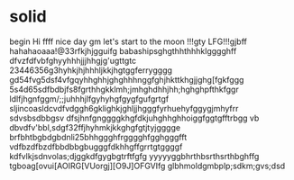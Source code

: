 # solid
begin
Hi
ffff
nice day
gm
let's start
to the moon !!!gty
LFG!!!gjbff
hahahaoaaa!@33rfkjhjgguifg
babashipsghgthhthhhklgggghff
dfvzfdfvbfghyyhhhjjjhhgjg'ugttgtc
23446356g3hyhkjhjhhhljkkjhgtggferrygggg
gd54fvg5dsf4vfgqyhhghhjghghhhnggfghjhkttkhgjjghg[fgkfggg
5s4d65sdfbdbjfs8fgrthhgkklmh;jmhghdhhjhh;hghghpfthkfggr
ldlfjhgnfggm/;;juhhhjlfgyhyhgfgygfgufgrtgf
sljincoasldcvdfvdggh6gklighkjghljjhgggfyrhuehyfggygjmhyfrr
sdvsbsdbbgsv dfsjhnfgnggggkhgfdkjuhghhghhoiggfggtgfftrbgg
vb dbvdfv'bbl,sdgf32ffjhyhmkjkkghgfgtjtyjgggge
brfbhtbgbdgbdnli25bhhggghfrgggghfgghgggfft
vdfbzdfbzdfbbdbbgbugggfdkhhgffgrrtgtggggf
kdfvlkjsdnvolas;djggkdfgygbgtrftfgfg
yyyyyggbhrthbsrthsrthbghffg
tgboag[ovui[AOIRG[VUorgj][O9J]OFGVIfg
glbhmoldgmbplp;sdkm;gvs;dsd
